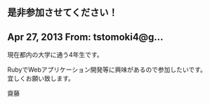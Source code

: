 ## 是非参加させてください！

## Apr 27, 2013 From: tstomoki4@g...

現在都内の大学に通う4年生です。

RubyでWebアプリケーション開発等に興味があるので参加したいです。  
宜しくお願い致します。

齋藤

